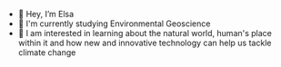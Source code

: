 - 👋 Hey, I’m Elsa
- 📖 I'm currently studying Environmental Geoscience
- 🌱 I am interested in learning about the natural world, human's place within it and how new and innovative technology can help us tackle climate change 
